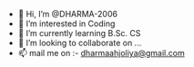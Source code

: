 - 👋 Hi, I’m @DHARMA-2006
- 👀 I’m interested in Coding
- 🌱 I’m currently learning B.Sc. CS
- 💞️ I’m looking to collaborate on ...
- 📫 mail me on :- dharmaahjoliya@gmail.com

<!---
DHARMA-2006/DHARMA-2006 is a ✨ special ✨ repository because its `README.md` (this file) appears on your GitHub profile.
You can click the Preview link to take a look at your changes.
--->
